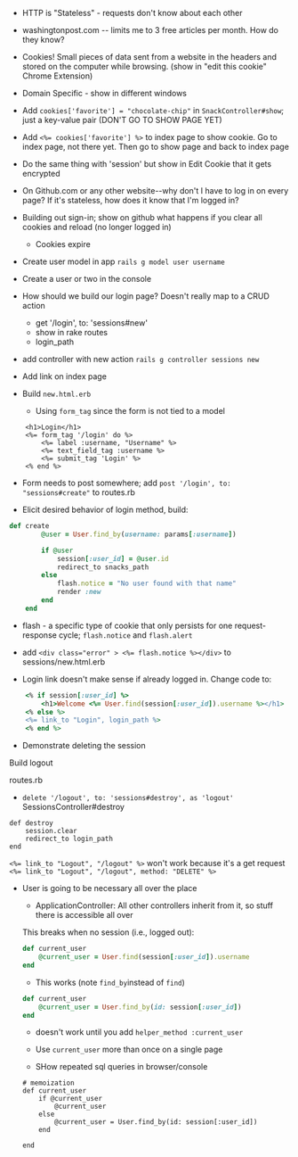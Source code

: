 - HTTP is "Stateless" - requests don't know about each other
- washingtonpost.com -- limits me to 3 free articles per month.  How do they know? 
- Cookies! Small pieces of data sent from a website in the headers and stored on the computer while browsing.  (show in "edit this cookie" Chrome Extension)
- Domain Specific - show in different windows
- Add `cookies['favorite'] = "chocolate-chip"` in `SnackController#show`; just a key-value pair (DON'T GO TO SHOW PAGE YET)

- Add `<%= cookies['favorite'] %>` to index page to show cookie.  Go to index page, not there yet.  Then go to show page and back to index page

- Do the same thing with 'session' but show in Edit Cookie that it gets encrypted

- On Github.com or any other website--why don't I have to log in on every page?  If it's stateless, how does it know that I'm logged in?

- Building out sign-in; show on github what happens if you clear all cookies and reload (no longer logged in)
    - Cookies expire

- Create user model in app
    ` rails g model user username `

- Create a user or two in the console

- How should we build our login page?  Doesn't really map to a CRUD action
    -   get '/login', to: 'sessions#new'
    - show in rake routes
    - login_path

- add controller with new action `rails g controller sessions new`

- Add link on index page

- Build `new.html.erb`
    - Using `form_tag` since the form is not tied to a model
```
    <h1>Login</h1>
    <%= form_tag '/login' do %>
        <%= label :username, "Username" %>
        <%= text_field_tag :username %>
        <%= submit_tag 'Login' %>
    <% end %>
```

- Form needs to post somewhere; add `post '/login', to: "sessions#create"` to routes.rb

- Elicit desired behavior of login method, build:

```rb  
def create
        @user = User.find_by(username: params[:username])

        if @user
            session[:user_id] = @user.id
            redirect_to snacks_path
        else
            flash.notice = "No user found with that name"
            render :new
        end
    end
```
- flash - a specific type of cookie that only persists for one request-response cycle; `flash.notice` and `flash.alert` 

- add `<div class="error" > <%= flash.notice %></div>` to sessions/new.html.erb

- Login link doesn't make sense if already logged in.  Change code to:

```rb
    <% if session[:user_id] %>
        <h1>Welcome <%= User.find(session[:user_id]).username %></h1>
    <% else %>
    <%= link_to "Login", login_path %>
    <% end %>
```

- Demonstrate deleting the session

Build logout

routes.rb
- `delete '/logout', to: 'sessions#destroy', as 'logout'`
SessionsController#destroy
```
def destroy
    session.clear
    redirect_to login_path
end
```
`<%= link_to "Logout", "/logout" %>`
won't work because it's a get request
`<%= link_to "Logout", "/logout", method: "DELETE" %>`


- User is going to be necessary all over the place
    - ApplicationController:  All other controllers inherit from it, so stuff there is accessible all over

    This breaks when no session (i.e., logged out):

    ```rb
    def current_user
        @current_user = User.find(session[:user_id]).username
    end
    ```
    - This works (note `find_by`instead of `find`)
    
    ```rb    
    def current_user
        @current_user = User.find_by(id: session[:user_id])
    end
    ```

    - doesn't work until you add `helper_method :current_user`

    - Use `current_user` more than once on a single page

    - SHow repeated sql queries in browser/console
    ```
    # memoization
    def current_user
        if @current_user
            @current_user
        else
            @current_user = User.find_by(id: session[:user_id])
        end

    end
    ```

 